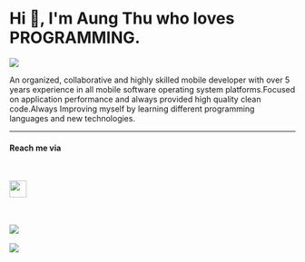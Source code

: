 <h1>Hi 👋, I'm Aung Thu who loves PROGRAMMING.</h1>

![](https://komarev.com/ghpvc/?username=drunisa007)

<p>An organized, collaborative and highly skilled mobile developer with over 5 years experience in all mobile software operating system platforms.Focused on application performance and always provided high quality clean code.Always Improving myself by learning different programming languages and new technologies.</p>



***

<h4> Reach me via</h4>
</br>

<p>
<a href="https://www.linkedin.com/in/drunisa007/"> <img src="https://img.shields.io/badge/linkedin-%230077B5.svg?&style=for-the-badge&logo=linkedin&logoColor=white" height=30></a>
</p>


</br>
</br>

<a href="https://github.com/drunisa007">
  <img align="center" src="https://github-readme-stats.vercel.app/api/top-langs/?username=drunisa007&hide=cmake,html,makefile&count_private=true&exclude_repo=ios_plugin_facetec,myanmar-soccer,Nura-Express,Technovation-Society,error_new_android_app,real_news_android_app,tour-guide&layout=compact&bg_color=0,232526,414345&icon_color=ffffff&title_color=ffffff&text_color=ffffff&line_height=50&v=6"/>
</a>

</br>
</br>

<a href="https://github.com/drunisa007">
  <img align="center" src="https://github-readme-stats.vercel.app/api?username=drunisa007&custom_title=My%20Github%20Stats&show_icons=true&bg_color=0,232526,414345&icon_color=82FF99&title_color=ffffff&text_color=ffffff&line_height=20.5&v=5&count_private=true"/>
</a>


